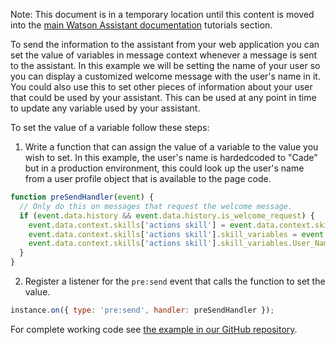 Note: This document is in a temporary location until this content is moved into the [main Watson Assistant documentation](https://cloud.ibm.com/docs/watson-assistant?topic=watson-assistant-web-chat-overview) tutorials section.

To send the information to the assistant from your web application you can set the value of variables in message context whenever a message is sent to the assistant. In this example we will be setting the name of your user so you can display a customized welcome message with the user's name in it. You could also use this to set other pieces of information about your user that could be used by your assistant. This can be used at any point in time to update any variable used by your assistant.

To set the value of a variable follow these steps:

1. Write a function that can assign the value of a variable to the value you wish to set. In this example, the user's name is hardedcoded to "Cade" but in a production environment, this could look up the user's name from a user profile object that is available to the page code.
```javascript
function preSendHandler(event) {
  // Only do this on messages that request the welcome message.
  if (event.data.history && event.data.history.is_welcome_request) {
    event.data.context.skills['actions skill'] = event.data.context.skills['actions skill'] || {};
    event.data.context.skills['actions skill'].skill_variables = event.data.context.skills['actions skill'].skill_variables || {};
    event.data.context.skills['actions skill'].skill_variables.User_Name = 'Cade';
  }
}
```
2. Register a listener for the `pre:send` event that calls the function to set the value.
```javascript
instance.on({ type: 'pre:send', handler: preSendHandler });
```

For complete working code see [the example in our GitHub repository](https://github.com/watson-developer-cloud/assistant-toolkit/tree/master/integrations/webchat/examples/set-context).